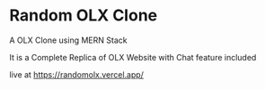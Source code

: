 # Random OLX Clone
 A OLX Clone using MERN Stack

It is a Complete Replica of OLX Website with Chat feature included

live at https://randomolx.vercel.app/
